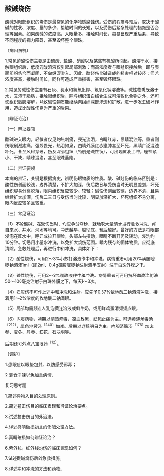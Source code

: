 ## 酸碱烧伤

酸碱对眼部组织的烧伤是最常见的化学物质腐蚀伤。受伤的程度与预后，取决于酸碱的性状、浓度、量的多少、接触时间的长短，以及受伤后紧急处理的措施是否合理等因素。如果酸碱的浓度高，入眼量多，接触时间长，每易出现严重后果，导致不同程度的视力障碍，甚至毁坏整个眼珠。

〔病因病机〕

1.常见的酸性伤主要是由硫酸、盐酸、硝酸以及某些有机酸所引起。酸溶于水，接触眼组织后，低度的酸溶液仅引起局部刺激；而高浓度者与眼组织接触后，即与表面组织结合而凝固，不向纵深渗入。因此，酸烧伤比碱造成的损害相对较轻；但若浓度甚高，接触时间长，同样可造成严重损害，甚至毁坏眼珠。

2.常见的碱性伤主要有石灰、氨水和氢氧化钾、氢氧化钠溶液等。碱性物质既溶于水，又溶于脂肪，接触眼组织后，除与组织蛋白结合生成可溶性化合物之外，还可使组织脂肪溶解，以致碱性物质能继续向组织深部渗透和扩散，进一步发生破坏作用，造成比酸性伤更为严重的后果。

〔辨证论治〕

（一）辨证要领

酸碱进入眼内，轻微者仅见灼热刺痛，畏光流泪，白睛红赤，黑睛混浊等。重者则伤眼剧烈疼痛，强烈畏光，热泪如泉，白睛外膜红赤壅肿甚至坏死，黑睛广泛混浊坏死，甚至风轮穿破，伤及深部组织（特别是碱性伤），可出现黄液上冲，瞳神紧小、干缺，睛珠混浊，甚至眼珠萎陷。

（二）辨证要领

本病的辨证，关键是根据病史，辨明伤眼物质的性质。酸、碱烧伤的临床区别是：酸性伤创面较浅，边界清楚，不扩大加深，伤后数日与受伤当时无明显差别，坏死组织容易分离脱落，眼内组织反应较少、较轻；碱性伤创面较深，边界不清，且易继续扩大加深，伤后二三日与受伤当时比较，明显加深扩大，坏死组织不易分离，眼内反应较多且较重。

（三）常见证治

（1）不论酸碱，在受伤当时，均应争分夺秒，就地取大量清水进行急救冲洗，如自来水、井水、河水等均可。冲洗越早、越彻底、预后越好。最好的方法是将眼部浸泡在缸水中，睁开或拉开眼睑，头部左右摆动，眼睛不断开闭及转动，浸洗约10分钟。切忌用小量水冲洗，以免扩大烧伤范围。眼内残存的固体物质，应彻底清除。急救处理后，再进行中和冲洗，具体如下：

（2）酸性烧伤，可用2〜3%小苏打溶液作中和冲洗。病情重者可用20%磺胺嘧啶钠溶液1ml（即2ml、0.4g磺胺嘧啶钠注射液半支射）注于白珠外膜之下。

（3）碱性烧伤，可用2〜3%硼酸液作中和冲洗。病情重者可再用抗坏血酸注射液50〜100毫克注射于白珠外膜之下，每天1〜3次。

（4）石灰伤不可作上述中和冲洗和注射。应先予0.37%依地酸二钠溶液冲洗，接着用1〜2%浓度的依地酸二钠滴眼。

（5）局部均需频点人乳泡黄连溶液或鲜牛奶，或用鲜鸡蛋清频频点眼。

（6）内服药物，初期以清热解毒，凉血散瘀，祛风止痛为主。可选黄连解毒汤<sup>〔212〕</sup>，犀角地黄汤<sup>〔240〕</sup>加减。后期以退翳明目为主，内服消翳汤<sup>〔176〕</sup>加玄参、麦冬、丹参、红花、石决明等。

后期还可外点八宝眼药<sup>〔12〕</sup>。

〔调护〕

1.患眼应以眼垫包封，以防感受邪毒；

2.忌食辛辣以免加重病情。

复习思考题

1.简述异物入目的处理原则。

2.简述撞击伤目的临床表现和辨证论治要点。

3.试述撞击伤目的外治法。

4.详述真睛破损初发的伤眼处理方法。

5.真睛破损如何辨证论治？

6.紫外线。红外线灼伤的临床表现如何？

7.试述酸碱烧伤后的急救措施。

8.详述中和冲洗的方法和药物。